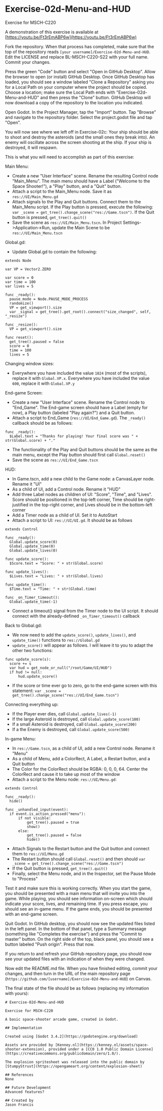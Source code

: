 # Exercise-02d-Menu-and-HUD

Exercise for MSCH-C220

A demonstration of this exercise is available at [https://youtu.be/Ft3rEmABP6w](https://youtu.be/Ft3rEmABP6w)

Fork the repository. When that process has completed, make sure that the top of the repository reads `[your username]/Exercise-02d-Menu-and-HUD`. Edit the LICENSE and replace BL-MSCH-C220-S22 with your full name. Commit your changes.

Press the green "Code" button and select "Open in GitHub Desktop". Allow the browser to open (or install) GitHub Desktop. Once GitHub Desktop has loaded, you should see a window labeled "Clone a Repository" asking you for a Local Path on your computer where the project should be copied. Choose a location; make sure the Local Path ends with "Exercise-02d-Menu-and-HUD" and then press the "Clone" button. GitHub Desktop will now download a copy of the repository to the location you indicated.

Open Godot. In the Project Manager, tap the "Import" button. Tap "Browse" and navigate to the repository folder. Select the project.godot file and tap "Open".

You will now see where we left off in Exercise-02c: Your ship should be able to shoot and destroy the asteroids (and the small ones they break into). An enemy will oscillate across the screen shooting at the ship. If your ship is destroyed, it will respawn.

This is what you will need to accomplish as part of this exercise:

Main Menu:
  - Create a new "User Interface" scene. Rename the resulting Control node "Main_Menu". The main menu should have a Label ("Welcome to the Space Shooter!"), a "Play" button, and a "Quit" button.
  - Attach a script to the Main_Menu node. Save it as `res://UI/Main_Menu.gd`
  - Attach signals to the Play and Quit buttons. Connect them to the Main_Menu script. If the Play button is pressed, execute the following: `var _scene = get_tree().change_scene("res://Game.tscn")`. If the Quit button is pressed, `get_tree().quit()`
  - Save the scene as `res://UI/Main_Menu.tscn`. In Project Settings->Application->Run, update the Main Scene to be `res://UI/Main_Menu.tscn`

Global.gd:
  - Update Global.gd to contain the following:
  ```
extends Node

var VP = Vector2.ZERO

var score = 0
var time = 100
var lives = 5

func _ready():
	pause_mode = Node.PAUSE_MODE_PROCESS
	randomize()
	VP = get_viewport().size
	var _signal = get_tree().get_root().connect("size_changed", self, "_resize")

func _resize():
	VP = get_viewport().size

func reset():
	get_tree().paused = false
	score = 0
	time = 100
	lives = 5
  ```

Changing window sizes:
  - Everywhere you have included the value `1024` (most of the scripts), replace it with `Global.VP.x`. Everywhere you have included the value `600`, replace it with `Global.VP.y`

End-game Screen:
  - Create a new "User Interface" scene. Rename the Control node to "End_Game". The End-game screen should have a Label (empty for now), a Play button (labeled "Play again?") and a Quit button.
  - Attach a script to End_Game (`res://UI/End_Game.gd`). The `_ready()` callback should be as follows:
  ```
func _ready():
	$Label.text = "Thanks for playing! Your final score was " + str(Global.score) + "."
  ```
  - The functionality of the Play and Quit buttons should be the same as the main menu, except the Play button should first call `Global.reset()`
  - Save the scene as `res://UI/End_Game.tscn`


HUD:
  - In Game.tscn, add a new child to the Game node: a CanvasLayer node. Rename it "UI"
  - As a child of UI, add a Control node. Rename it "HUD" 
  - Add three Label nodes as children of UI: "Score", "Time", and "Lives". Score should be positioned in the top-left corner, Time should be right-justified in the top-right corner, and Lives should be in the bottom-left corner
  - Add a Timer node as a child of UI. Set it to AutoStart
  - Attach a script to UI: `res://UI/UI.gd`. It should be as follows
  ```
extends Control

func _ready():
	Global.update_score(0)
	Global.update_time(0)
	Global.update_lives(0)

func update_score():
	$Score.text = "Score: " + str(Global.score)

func update_lives():
	$Lives.text = "Lives: " + str(Global.lives)

func update_time():
	$Time.text = "Time: " + str(Global.time)

func _on_Timer_timeout():
	Global.update_time(-1)
  ```
  - Connect a timeout() signal from the Timer node to the UI script. It should connect with the already-defined `_on_Timer_timeout()` callback


Back to Global.gd:
  - We now need to add the `update_score()`, `update_lives()`, and `update_time()` functions to `res://Global.gd`
  - `update_score()` will appear as follows. I will leave it to you to adapt the other two functions:
  ```
func update_score(s):
	score += s
	var hud = get_node_or_null("/root/Game/UI/HUD")
	if hud != null:
		hud.update_score()

  ```
  - If the score or time ever go to zero, go to the end-game screen with this statement: `var _scene = get_tree().change_scene("res://UI/End_Game.tscn")`


Connecting everything up:
  - If the Player ever dies, call `Global.update_lives(-1)`
  - If the large Asteroid is destroyed, call `Global.update_score(100)`
  - If a small Asteroid is destroyed, call `Global.update_score(200)`
  - If a the Enemy is destroyed, call `Global.update_score(500)`


In-game Menu:
  - In `res://Game.tscn`, as a child of UI, add a new Control node. Rename it "Menu"
  - As a child of Menu, add a ColorRect, A Label, a Restart button, and a Quit button
  - The Color for the ColorRect should be RGBA: 0, 0, 0, 64. Center the ColorRect and cause it to take up most of the window
  - Attach a script to the Menu node: `res://UI/Menu.gd`:
  ```
extends Control

func _ready():
	hide()

func _unhandled_input(event):
	if event.is_action_pressed("menu"):
		if not visible:
			get_tree().paused = true
			show()
		else:
			get_tree().paused = false
			hide()
  ```
  - Attach Signals to the Restart button and the Quit button and connect them to `res://UI/Menu.gd`
  - The Restart button should call `Global.reset()` and then should `var _scene = get_tree().change_scene("res://Game.tscn")`
  - If the Quit button is pressed, `get_tree().quit()`
  - Finally, select the Menu node, and in the Inspector, set the Pause Mode to "Process"


Test it and make sure this is working correctly. When you start the game, you should be presented with a main menu that will invite you into the game. While playing, you should see information on-screen which should indicate your score, lives, and remaining time. If you press escape, you should see an in-game menu. If the game ends, you should be presented with an end-game screen.

Quit Godot. In GitHub desktop, you should now see the updated files listed in the left panel. In the bottom of that panel, type a Summary message (something like "Completes the exercise") and press the "Commit to master" button. On the right side of the top, black panel, you should see a button labeled "Push origin". Press that now.

If you return to and refresh your GitHub repository page, you should now see your updated files with an indication of when they were changed.

Now edit the README.md file. When you have finished editing, commit your changes, and then turn in the URL of the main repository page (`https://github.com/[username]/Exercise-02d-Menu-and-HUD`) on Canvas.

The final state of the file should be as follows (replacing my information with yours):
```
# Exercise-02d-Menu-and-HUD

Exercise for MSCH-C220

A basic space-shooter arcade game, created in Godot.

## Implementation

Created using [Godot 3.4.2](https://godotengine.org/download)

Assets are provided by [Kenney.nl](https://kenney.nl/assets/space-shooter-extension), provided under a [CC0 1.0 Public Domain License](https://creativecommons.org/publicdomain/zero/1.0/).

The explosion spritesheet was released into the public domain by [StumpyStrust](https://opengameart.org/content/explosion-sheet)

## References
None

## Future Development
Advanced features?

## Created by
Jason Francis
```
